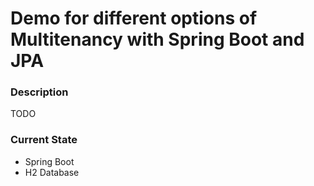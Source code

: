 # Demo for different options of Multitenancy with Spring Boot and JPA

### Description
TODO

### Current State
* Spring Boot
* H2 Database